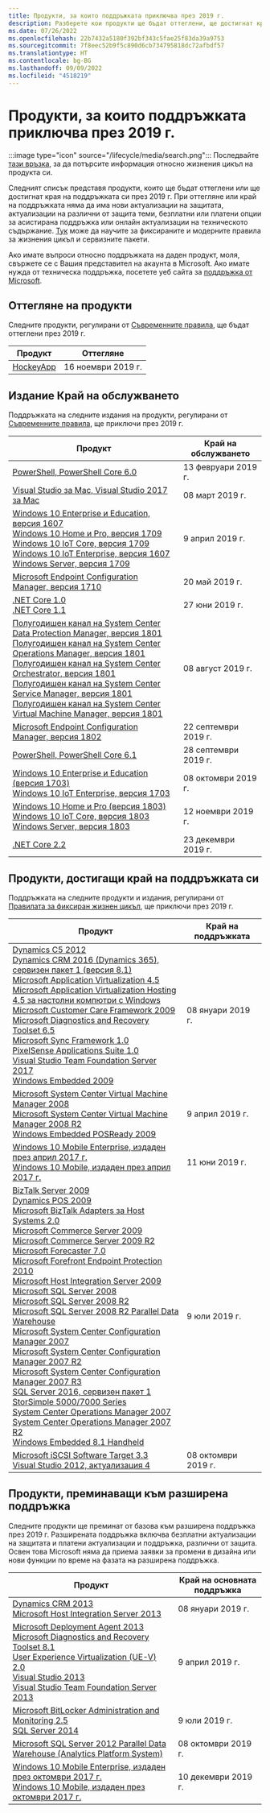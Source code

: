 ```yaml
---
title: Продукти, за които поддръжката приключва през 2019 г.
description: Разберете кои продукти ще бъдат оттеглени, ще достигнат края на поддръжката си или ще преминат от базова към разширена поддръжка през 2019 г.
ms.date: 07/26/2022
ms.openlocfilehash: 22b7432a5180f392bf343c5fae25f83da39a9753
ms.sourcegitcommit: 7f8eec52b9f5c890d6cb734795818dc72afbdf57
ms.translationtype: HT
ms.contentlocale: bg-BG
ms.lasthandoff: 09/09/2022
ms.locfileid: "4518219"
---
```

# <a name="products-ending-support-in-2019"></a>Продукти, за които поддръжката приключва през 2019 г.

:::image type="icon" source="/lifecycle/media/search.png":::
Последвайте [тази връзка](/lifecycle/products/), за да потърсите информация относно жизнения цикъл на продукта си.

Следният списък представя продукти, които ще бъдат оттеглени или ще достигнат края на поддръжката си през 2019 г. При оттегляне или край на поддръжката няма да има нови актуализации на защитата, актуализации на различни от защита теми, безплатни или платени опции за асистирана поддръжка или онлайн актуализации на техническото съдържание. [Тук](/lifecycle/overview/product-end-of-support-overview) може да научите за фиксираните и модерните правила за жизнения цикъл и сервизните пакети.

Ако имате въпроси относно поддръжката на даден продукт, моля, свържете се с Вашия представител на акаунта в Microsoft. Ако имате нужда от техническа поддръжка, посетете уеб сайта за [поддръжка от Microsoft](https://support.microsoft.com/contactus/?ws=support).

## <a name="product-retirements"></a>Оттегляне на продукти

Следните продукти, регулирани от [Съвременните правила](/lifecycle/policies/modern), ще бъдат оттеглени през 2019 г.

| Продукт | Оттегляне |
| --- | --- |
| [HockeyApp](/lifecycle/products/hockeyapp?branch=live)<br> | 16 ноември 2019 г. |


## <a name="release-end-of-servicing"></a>Издание Край на обслужването

Поддръжката на следните издания на продукти, регулирани от [Съвременните правила](/lifecycle/policies/modern), ще приключи през 2019 г.

| Продукт | Край на обслужването |
| --- | --- |
| [PowerShell, PowerShell Core 6.0](/lifecycle/products/powershell?branch=live)<br> | 13 февруари 2019 г. |
| [Visual Studio за Mac, Visual Studio 2017 за Mac](/lifecycle/products/visual-studio-for-mac?branch=live)<br> | 08 март 2019 г. |
| [Windows 10 Enterprise и Education, версия 1607](/lifecycle/products/windows-10-enterprise-and-education?branch=live)<br>[Windows 10 Home и Pro, версия 1709](/lifecycle/products/windows-10-home-and-pro?branch=live)<br>[Windows 10 IoT Core, версия 1709](/lifecycle/products/windows-10-iot-core?branch=live)<br>[Windows 10 IoT Enterprise, версия 1607](/lifecycle/products/windows-10-iot-enterprise?branch=live)<br>[Windows Server, версия 1709](/lifecycle/products/windows-server?branch=live)<br> | 9 април 2019 г. |
| [Microsoft Endpoint Configuration Manager, версия 1710](/lifecycle/products/microsoft-endpoint-configuration-manager?branch=live)<br> | 20 май 2019 г. |
| [.NET Core 1.0](/lifecycle/products/microsoft-net-and-net-core?branch=live)<br>[.NET Core 1.1](/lifecycle/products/microsoft-net-and-net-core?branch=live)<br> | 27 юни 2019 г. |
| [Полугодишен канал на System Center Data Protection Manager, версия 1801](/lifecycle/products/system-center-data-protection-manager-semi-annual-channel?branch=live)<br>[Полугодишен канал на System Center Operations Manager, версия 1801](/lifecycle/products/system-center-operations-manager-semi-annual-channel?branch=live)<br>[Полугодишен канал на System Center Orchestrator, версия 1801](/lifecycle/products/system-center-orchestrator-semi-annual-channel?branch=live)<br>[Полугодишен канал на System Center Service Manager, версия 1801](/lifecycle/products/system-center-service-manager-semi-annual-channel?branch=live)<br>[Полугодишен канал на System Center Virtual Machine Manager, версия 1801](/lifecycle/products/system-center-virtual-machine-manager-semi-annual-channel?branch=live)<br> | 08 август 2019 г. |
| [Microsoft Endpoint Configuration Manager, версия 1802](/lifecycle/products/microsoft-endpoint-configuration-manager?branch=live)<br> | 22 септември 2019 г. |
| [PowerShell, PowerShell Core 6.1](/lifecycle/products/powershell?branch=live)<br> | 28 септември 2019 г. |
| [Windows 10 Enterprise и Education (версия 1703)](/lifecycle/products/windows-10-enterprise-and-education?branch=live)<br>[Windows 10 IoT Enterprise, версия 1703](/lifecycle/products/windows-10-iot-enterprise?branch=live)<br> | 08 октомври 2019 г. |
| [Windows 10 Home и Pro (версия 1803)](/lifecycle/products/windows-10-home-and-pro?branch=live)<br>[Windows 10 IoT Core, версия 1803](/lifecycle/products/windows-10-iot-core?branch=live)<br>[Windows Server, версия 1803](/lifecycle/products/windows-server?branch=live)<br> | 12 ноември 2019 г. |
| [.NET Core 2.2](/lifecycle/products/microsoft-net-and-net-core?branch=live)<br> | 23 декември 2019 г. |


## <a name="products-reaching-end-of-support"></a>Продукти, достигащи край на поддръжката си

Поддръжката на следните продукти и издания, регулирани от [Правилата за фиксиран жизнен цикъл](/lifecycle/policies/fixed), ще приключи през 2019 г.

| Продукт | Край на поддръжката |
| --- | --- |
| [Dynamics C5 2012](/lifecycle/products/dynamics-c5-2012?branch=live)<br>[Dynamics CRM 2016 (Dynamics 365), сервизен пакет 1 (версия 8.1)](/lifecycle/products/dynamics-crm-2016-dynamics-365?branch=live)<br>[Microsoft Application Virtualization 4.5](/lifecycle/products/microsoft-application-virtualization-45?branch=live)<br>[Microsoft Application Virtualization Hosting 4.5 за настолни компютри с Windows](/lifecycle/products/microsoft-application-virtualization-hosting-45?branch=live)<br>[Microsoft Customer Care Framework 2009](/lifecycle/products/microsoft-customer-care-framework-2009?branch=live)<br>[Microsoft Diagnostics and Recovery Toolset 6.5](/lifecycle/products/microsoft-diagnostics-and-recovery-toolset-65?branch=live)<br>[Microsoft Sync Framework 1.0](/lifecycle/products/microsoft-sync-framework-10?branch=live)<br>[PixelSense Applications Suite 1.0](/lifecycle/products/pixelsense-applications-suite-10?branch=live)<br>[Visual Studio Team Foundation Server 2017](/lifecycle/products/visual-studio-team-foundation-server-2017?branch=live)<br>[Windows Embedded 2009](/lifecycle/products/windows-embedded-2009?branch=live)<br> | 08 януари 2019 г. |
| [Microsoft System Center Virtual Machine Manager 2008](/lifecycle/products/microsoft-system-center-virtual-machine-manager-2008?branch=live)<br>[Microsoft System Center Virtual Machine Manager 2008 R2](/lifecycle/products/microsoft-system-center-virtual-machine-manager-2008-r2?branch=live)<br>[Windows Embedded POSReady 2009](/lifecycle/products/windows-embedded-posready-2009?branch=live)<br> | 9 април 2019 г. |
| [Windows 10 Mobile Enterprise, издаден през април 2017 г.](/lifecycle/products/windows-10-mobile-enterprise-released-in-april-2017?branch=live)<br>[Windows 10 Mobile, издаден през април 2017 г.](/lifecycle/products/windows-10-mobile-released-in-april-2017?branch=live)<br> | 11 юни 2019 г. |
| [BizTalk Server 2009](/lifecycle/products/biztalk-server-2009?branch=live)<br>[Dynamics POS 2009](/lifecycle/products/dynamics-pos-2009?branch=live)<br>[Microsoft BizTalk Adapters за Host Systems 2.0](/lifecycle/products/microsoft-biztalk-adapters-for-host-systems-20?branch=live)<br>[Microsoft Commerce Server 2009](/lifecycle/products/microsoft-commerce-server-2009?branch=live)<br>[Microsoft Commerce Server 2009 R2](/lifecycle/products/microsoft-commerce-server-2009-r2?branch=live)<br>[Microsoft Forecaster 7.0](/lifecycle/products/microsoft-forecaster-70?branch=live)<br>[Microsoft Forefront Endpoint Protection 2010](/lifecycle/products/microsoft-forefront-endpoint-protection-2010?branch=live)<br>[Microsoft Host Integration Server 2009](/lifecycle/products/microsoft-host-integration-server-2009?branch=live)<br>[Microsoft SQL Server 2008](/lifecycle/products/microsoft-sql-server-2008?branch=live)<br>[Microsoft SQL Server 2008 R2](/lifecycle/products/microsoft-sql-server-2008-r2?branch=live)<br>[Microsoft SQL Server 2008 R2 Parallel Data Warehouse](/lifecycle/products/microsoft-sql-server-2008-r2-parallel-data-warehouse?branch=live)<br>[Microsoft System Center Configuration Manager 2007](/lifecycle/products/microsoft-system-center-configuration-manager-2007?branch=live)<br>[Microsoft System Center Configuration Manager 2007 R2](/lifecycle/products/microsoft-system-center-configuration-manager-2007-r2?branch=live)<br>[Microsoft System Center Configuration Manager 2007 R3](/lifecycle/products/microsoft-system-center-configuration-manager-2007-r3?branch=live)<br>[SQL Server 2016, сервизен пакет 1](/lifecycle/products/sql-server-2016?branch=live)<br>[StorSimple 5000/7000 Series](/lifecycle/products/storsimple-50007000-series?branch=live)<br>[System Center Operations Manager 2007](/lifecycle/products/system-center-operations-manager-2007?branch=live)<br>[System Center Operations Manager 2007 R2](/lifecycle/products/system-center-operations-manager-2007-r2?branch=live)<br>[Windows Embedded 8.1 Handheld](/lifecycle/products/windows-embedded-81-handheld?branch=live)<br> | 9 юли 2019 г. |
| [Microsoft iSCSI Software Target 3.3](/lifecycle/products/microsoft-iscsi-software-target-33?branch=live)<br>[Visual Studio 2012, актуализация 4](/lifecycle/products/visual-studio-2012?branch=live)<br> | 08 октомври 2019 г. |


## <a name="products-moving-to-extended-support"></a>Продукти, преминаващи към разширена поддръжка

Следните продукти ще преминат от базова към разширена поддръжка през 2019 г. Разширената поддръжка включва безплатни актуализации на защитата и платени актуализации и поддръжка, различни от защита. Освен това Microsoft няма да приема заявки за промени в дизайна или нови функции по време на фазата на разширена поддръжка.

| Продукт | Край на основната поддръжка |
| --- | --- |
| [Dynamics CRM 2013](/lifecycle/products/dynamics-crm-2013?branch=live)<br>[Microsoft Host Integration Server 2013](/lifecycle/products/microsoft-host-integration-server-2013?branch=live)<br> | 08 януари 2019 г. |
| [Microsoft Deployment Agent 2013](/lifecycle/products/microsoft-deployment-agent-2013?branch=live)<br>[Microsoft Diagnostics and Recovery Toolset 8.1](/lifecycle/products/microsoft-diagnostics-and-recovery-toolset-81?branch=live)<br>[User Experience Virtualization (UE-V) 2.0](/lifecycle/products/user-experience-virtualization-uev-20?branch=live)<br>[Visual Studio 2013](/lifecycle/products/visual-studio-2013?branch=live)<br>[Visual Studio Team Foundation Server 2013](/lifecycle/products/visual-studio-team-foundation-server-2013?branch=live)<br> | 9 април 2019 г. |
| [Microsoft BitLocker Administration and Monitoring 2.5](/lifecycle/products/microsoft-bitlocker-administration-and-monitoring-25?branch=live)<br>[SQL Server 2014](/lifecycle/products/sql-server-2014?branch=live)<br> | 9 юли 2019 г. |
| [Microsoft SQL Server 2012 Parallel Data Warehouse (Analytics Platform System)](/lifecycle/products/microsoft-sql-server-2012-parallel-data-warehouse-analytics-platform-system?branch=live)<br> | 08 октомври 2019 г. |
| [Windows 10 Mobile Enterprise, издаден през октомври 2017 г.](/lifecycle/products/windows-10-mobile-enterprise-released-in-october-2017?branch=live)<br>[Windows 10 Mobile, издаден през октомври 2017 г.](/lifecycle/products/windows-10-mobile-released-in-october-2017?branch=live)<br> | 10 декември 2019 г. |
